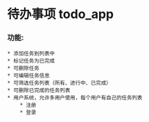 # 待办事项 todo_app
### 功能:
    * 添加任务到列表中
    * 标记任务为已完成
    * 可删除任务
    * 可编辑任务信息
    * 可筛选任务列表（所有、进行中、已完成）
    * 可删除已完成的任务列表
    * 用户系统，允许多用户使用，每个用户有自己的任务列表
        * 注册
        * 登录
